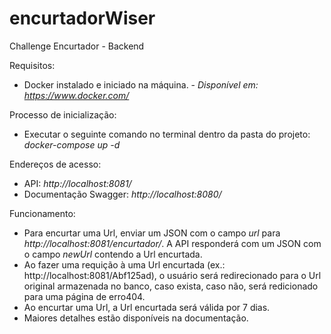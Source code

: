# encurtadorWiser
Challenge Encurtador - Backend


Requisitos:

- Docker instalado e iniciado na máquina. - _Disponível em: https://www.docker.com/_


Processo de inicialização:
- Executar o seguinte comando no terminal dentro da pasta do projeto: _docker-compose up -d_


Endereços de acesso:
- API: _http://localhost:8081/_
- Documentação Swagger: _http://localhost:8080/_


Funcionamento:
- Para encurtar uma Url, enviar um JSON com o campo _url_ para _http://localhost:8081/encurtador/_. A API responderá com um JSON com o campo _newUrl_ contendo a Url encurtada.
- Ao fazer uma requição à uma Url encurtada (ex.: http://localhost:8081/Abf125ad), o usuário será redirecionado para o Url original armazenada no banco, caso exista, caso não, será redicionado para uma página de erro404.
- Ao encurtar uma Url, a Url encurtada será válida por 7 dias.
- Maiores detalhes estão disponíveis na documentação.
